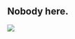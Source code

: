 <h2>Nobody here.</h2>

<p>
  <img src="https://github-readme-stats-mrdulin.vercel.app/api?username=exp1orer&show_icons=true&hide_border=true&hide=prs&theme=buefy">
</p>
